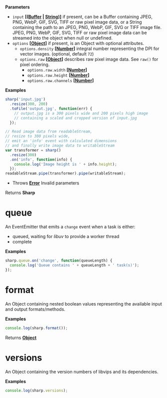 <!-- Generated by documentation.js. Update this documentation by updating the source code. -->

# 

**Parameters**

-   `input` **\[([Buffer](https://nodejs.org/api/buffer.html) \| [String](https://developer.mozilla.org/en-US/docs/Web/JavaScript/Reference/Global_Objects/String))]** if present, can be
     a Buffer containing JPEG, PNG, WebP, GIF, SVG, TIFF or raw pixel image data, or
     a String containing the path to an JPEG, PNG, WebP, GIF, SVG or TIFF image file.
     JPEG, PNG, WebP, GIF, SVG, TIFF or raw pixel image data can be streamed into the object when null or undefined.
-   `options` **\[[Object](https://developer.mozilla.org/en-US/docs/Web/JavaScript/Reference/Global_Objects/Object)]** if present, is an Object with optional attributes.
    -   `options.density` **\[[Number](https://developer.mozilla.org/en-US/docs/Web/JavaScript/Reference/Global_Objects/Number)]** integral number representing the DPI for vector images. (optional, default `72`)
    -   `options.raw` **\[[Object](https://developer.mozilla.org/en-US/docs/Web/JavaScript/Reference/Global_Objects/Object)]** describes raw pixel image data. See `raw()` for pixel ordering.
        -   `options.raw.width` **\[[Number](https://developer.mozilla.org/en-US/docs/Web/JavaScript/Reference/Global_Objects/Number)]** 
        -   `options.raw.height` **\[[Number](https://developer.mozilla.org/en-US/docs/Web/JavaScript/Reference/Global_Objects/Number)]** 
        -   `options.raw.channels` **\[[Number](https://developer.mozilla.org/en-US/docs/Web/JavaScript/Reference/Global_Objects/Number)]** 

**Examples**

```javascript
sharp('input.jpg')
  .resize(300, 200)
  .toFile('output.jpg', function(err) {
    // output.jpg is a 300 pixels wide and 200 pixels high image
    // containing a scaled and cropped version of input.jpg
  });
```

```javascript
// Read image data from readableStream,
// resize to 300 pixels wide,
// emit an 'info' event with calculated dimensions
// and finally write image data to writableStream
var transformer = sharp()
  .resize(300)
  .on('info', function(info) {
    console.log('Image height is ' + info.height);
  });
readableStream.pipe(transformer).pipe(writableStream);
```

-   Throws **[Error](https://developer.mozilla.org/en-US/docs/Web/JavaScript/Reference/Global_Objects/Error)** Invalid parameters

Returns **Sharp** 

# queue

An EventEmitter that emits a `change` event when a task is either:

-   queued, waiting for _libuv_ to provide a worker thread
-   complete

**Examples**

```javascript
sharp.queue.on('change', function(queueLength) {
  console.log('Queue contains ' + queueLength + ' task(s)');
});
```

# format

An Object containing nested boolean values representing the available input and output formats/methods.

**Examples**

```javascript
console.log(sharp.format());
```

Returns **[Object](https://developer.mozilla.org/en-US/docs/Web/JavaScript/Reference/Global_Objects/Object)** 

# versions

An Object containing the version numbers of libvips and its dependencies.

**Examples**

```javascript
console.log(sharp.versions);
```
